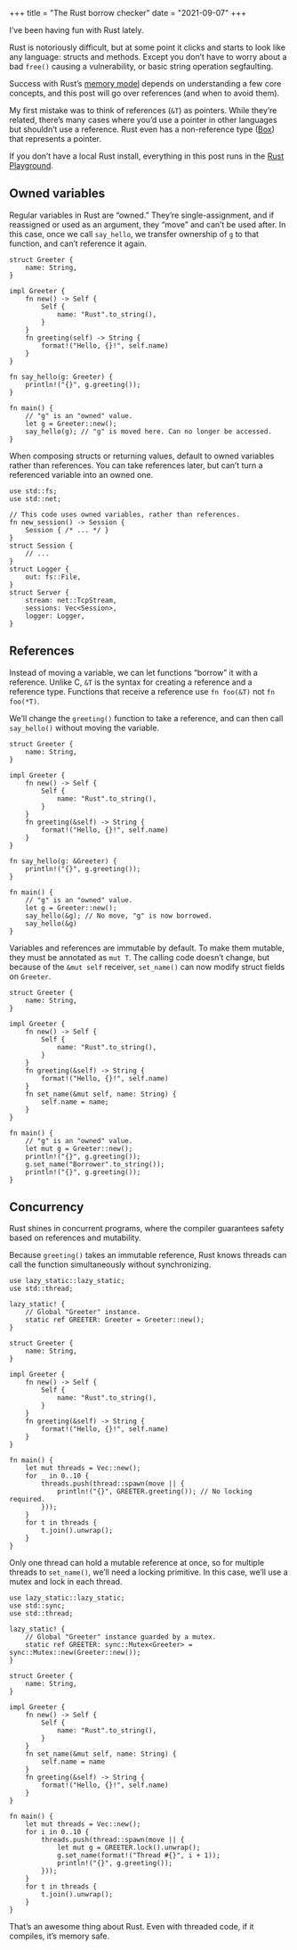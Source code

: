 +++
title = "The Rust borrow checker"
date = "2021-09-07"
+++

I’ve been having fun with Rust lately.

Rust is notoriously difficult, but at some point it clicks and starts to look like any language: structs and methods. Except you don’t have to worry about a bad `free()` causing a vulnerability, or basic string operation segfaulting.

Success with Rust’s [memory model][rs-ownership] depends on understanding a few core concepts, and this post will go over references (and when to avoid them).

My first mistake was to think of references (`&T`) as pointers. While they’re related, there’s many cases where you’d use a pointer in other languages but shouldn’t use a reference. Rust even has a non-reference type ([Box][rs-box]) that represents a pointer.

If you don’t have a local Rust install, everything in this post runs in the [Rust Playground][rs-play].

[rs-box]: https://doc.rust-lang.org/std/boxed/struct.Box.html
[rs-ownership]: https://doc.rust-lang.org/book/ch04-00-understanding-ownership.html
[rs-play]: https://play.rust-lang.org/
## Owned variables
Regular variables in Rust are “owned.” They’re single-assignment, and if reassigned or used as an argument, they “move” and can’t be used after. In this case, once we call `say_hello`, we transfer ownership of `g` to that function, and can’t reference it again.

```
struct Greeter {
    name: String,
}

impl Greeter {
    fn new() -> Self {
        Self {
            name: "Rust".to_string(),
        }
    }
    fn greeting(self) -> String {
        format!("Hello, {}!", self.name)
    }
}

fn say_hello(g: Greeter) {
    println!("{}", g.greeting());
}

fn main() {
    // "g" is an "owned" value.
    let g = Greeter::new();
    say_hello(g); // "g" is moved here. Can no longer be accessed.
}
```

When composing structs or returning values, default to owned variables rather than references. You can take references later, but can’t turn a referenced variable into an owned one.

```
use std::fs;
use std::net;

// This code uses owned variables, rather than references.
fn new_session() -> Session {
	Session { /* ... */ }
}
struct Session {
    // ...
}
struct Logger {
    out: fs::File,
}
struct Server {
    stream: net::TcpStream,
    sessions: Vec<Session>,
    logger: Logger,
}
```
## References
Instead of moving a variable, we can let functions “borrow” it with a reference. Unlike C, `&T` is the syntax for creating a reference and a reference type. Functions that receive a reference use `fn foo(&T)` not `fn foo(*T)`.

We’ll change the `greeting()` function to take a reference, and can then call `say_hello()` without moving the variable.

```
​​struct Greeter {
    name: String,
}

impl Greeter {
    fn new() -> Self {
        Self {
            name: "Rust".to_string(),
        }
    }
    fn greeting(&self) -> String {
        format!("Hello, {}!", self.name)
    }
}

fn say_hello(g: &Greeter) {
    println!("{}", g.greeting());
}

fn main() {
    // "g" is an "owned" value.
    let g = Greeter::new();
    say_hello(&g); // No move, "g" is now borrowed.
    say_hello(&g)
}
```

Variables and references are immutable by default. To make them mutable, they must be annotated as `mut T`. The calling code doesn’t change, but because of the `&mut self` receiver, `set_name()` can now modify struct fields on `Greeter`.

```
struct Greeter {
    name: String,
}

impl Greeter {
    fn new() -> Self {
        Self {
            name: "Rust".to_string(),
        }
    }
    fn greeting(&self) -> String {
        format!("Hello, {}!", self.name)
    }
    fn set_name(&mut self, name: String) {
        self.name = name;
    }
}

fn main() {
    // "g" is an "owned" value.
    let mut g = Greeter::new();
    println!("{}", g.greeting());
    g.set_name("Borrower".to_string());
    println!("{}", g.greeting());
}
```
## Concurrency
Rust shines in concurrent programs, where the compiler guarantees safety based on references and mutability.

Because `greeting()` takes an immutable reference, Rust knows threads can call the function simultaneously without synchronizing.

```
use lazy_static::lazy_static;
use std::thread;

lazy_static! {
    // Global "Greeter" instance.
    static ref GREETER: Greeter = Greeter::new();
}

struct Greeter {
    name: String,
}

impl Greeter {
    fn new() -> Self {
        Self {
            name: "Rust".to_string(),
        }
    }
    fn greeting(&self) -> String {
        format!("Hello, {}!", self.name)
    }
}

fn main() {
    let mut threads = Vec::new();
    for _ in 0..10 {
        threads.push(thread::spawn(move || {
            println!("{}", GREETER.greeting()); // No locking required.
        }));
    }
    for t in threads {
        t.join().unwrap();
    }
}
```

Only one thread can hold a mutable reference at once, so for multiple threads to `set_name()`, we’ll need a locking primitive. In this case, we’ll use a mutex and lock in each thread.

```
use lazy_static::lazy_static;
use std::sync;
use std::thread;

lazy_static! {
    // Global "Greeter" instance guarded by a mutex.
    static ref GREETER: sync::Mutex<Greeter> = sync::Mutex::new(Greeter::new());
}

struct Greeter {
    name: String,
}

impl Greeter {
    fn new() -> Self {
        Self {
            name: "Rust".to_string(),
        }
    }
    fn set_name(&mut self, name: String) {
        self.name = name
    }
    fn greeting(&self) -> String {
        format!("Hello, {}!", self.name)
    }
}

fn main() {
    let mut threads = Vec::new();
    for i in 0..10 {
        threads.push(thread::spawn(move || {
            let mut g = GREETER.lock().unwrap();
            g.set_name(format!("Thread #{}", i + 1));
            println!("{}", g.greeting());
        }));
    }
    for t in threads {
        t.join().unwrap();
    }
}
```

That’s an awesome thing about Rust. Even with threaded code, if it compiles, it’s memory safe.
